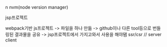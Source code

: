 

n
nvm(node version manager)


jsp프로젝트 

webpack기반 js프로젝트 -> 파일을 하나 만듦 -> github이나 다른 tool등으로 번들링된 결과물을 공유 -> jsp프로젝트에서 가지고와서 사용을 해야됌
ssr/csr // server client 

